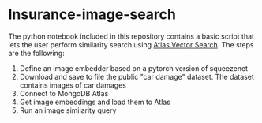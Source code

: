 # Insurance-image-search

The python notebook included in this repository contains a basic script that lets the user perform similarity search using [Atlas Vector Search](https://www.mongodb.com/products/platform/atlas-vector-search).
The steps are the following:

1. Define an image embedder based on a pytorch version of squeezenet
2. Download and save to file the public "car damage" dataset. The dataset contains images of car damages
3. Connect to MongoDB Atlas
4. Get image embeddings and load them to Atlas
5. Run an image similarity query
